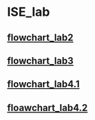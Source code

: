#  ISE_lab

## [flowchart_lab2](https://app.diagrams.net/#Hrobs2002%2FISE_lab%2Fmain%2Fflowchart%2Fflowchart_lab2.drawio)
## [flowchart_lab3](https://app.diagrams.net/#Hrobs2002%2FISE_lab%2Fmain%2Fflowchart%2Fflowchart_lab3.drawio)
## [flowchart_lab4.1](https://app.diagrams.net/#Hrobs2002%2FISE_lab%2Fmain%2Fflowchart%2Fflowchart_lab4.drawio)
## [floawchart_lab4.2](https://app.diagrams.net/#Hrobs2002%2FISE_lab%2Fmain%2Fflowchart%2Fflowchart_lab4.2.drawio)
